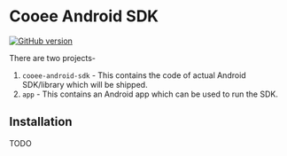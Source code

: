 # Cooee Android SDK

[![GitHub version](https://badge.fury.io/gh/letscooee%2Fcooee-android-sdk.svg)](https://badge.fury.io/gh/letscooee%2Fcooee-android-sdk)

There are two projects-

1. `cooee-android-sdk` - This contains the code of actual Android SDK/library which will be shipped.
2. `app` - This contains an Android app which can be used to run the SDK.

## Installation

TODO
